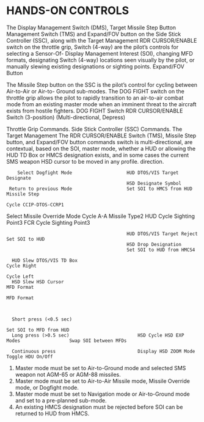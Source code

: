 
# HANDS-ON CONTROLS

The Display Management Switch (DMS), Target                                       Missile Step Button
Management Switch (TMS) and Expand/FOV button
on the Side Stick Controller (SSC), along with the                                Target Management
RDR CURSOR/ENABLE switch on the throttle grip,                                      Switch (4-way)
are the pilot’s controls for selecting a Sensor-Of-                               Display Management
Interest (SOI), changing MFD formats, designating                                    Switch (4-way)
locations seen visually by the pilot, or manually
slewing existing designations or sighting points.                                  Expand/FOV Button

The Missile Step button on the SSC is the pilot’s
control for cycling between Air-to-Air or Air-to-
Ground sub-modes. The DOG FIGHT switch on the
throttle grip allows the pilot to rapidly transition to
an air-to-air combat mode from an existing master
mode when an imminent threat to the aircraft exists
from hostile fighters.
                                                                   DOG FIGHT Switch                 RDR CURSOR/ENABLE Switch
                                                                     (3-position)                    (Multi-directional, Depress)



Throttle Grip Commands.                    Side Stick Controller (SSC) Commands. The Target Management
The RDR CURSOR/ENABLE                      Switch (TMS), Missile Step button, and Expand/FOV button commands
switch is multi-directional,               are contextual, based on the SOI, master mode, whether a HUD or
allowing the HUD TD Box or                 HMCS designation exists, and in some cases the current SMS weapon
HSD cursor to be moved in any              profile.
direction.

        Select Dogfight Mode                    HUD DTOS/VIS Target Designate
                                                HSD Designate Symbol
     Return to previous Mode                    Set SOI to HMCS from HUD                                   Missile Step
                                                                                                           Cycle CCIP-DTOS-CCRP1
Select Missile Override Mode
                                                                                                           Cycle A-A Missile Type2
                                                                           HUD Cycle Sighting Point3
                                                                           FCR Cycle Sighting Point3



                                                HUD DTOS/VIS Target Reject                       Set SOI to HUD
                                                HSD Drop Designation
                                                Set SOI to HUD from HMCS4

      HUD Slew DTOS/VIS TD Box                                                                                          Cycle Right
                                                                                Cycle Left
      HSD Slew HSD Cursor                                                                                               MFD Format
                                                                                MFD Format



      Short press (<0.5 sec)
                                                                                             Set SOI to MFD from HUD
      Long press (>0.5 sec)                         HSD Cycle HSD EXP Modes                  Swap SOI between MFDs

      Continuous press                              Display HSD ZOOM Mode                    Toggle HDU On/Off



1.    Master mode must be set to Air-to-Ground mode and selected SMS weapon not AGM-65 or AGM-88 missiles.
2.    Master mode must be set to Air-to-Air Missile mode, Missile Override mode, or Dogfight mode.
3.    Master mode must be set to Navigation mode or Air-to-Ground mode and set to a pre-planned sub-mode.
4.    An existing HMCS designation must be rejected before SOI can be returned to HUD from HMCS.
